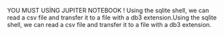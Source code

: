 YOU MUST USİNG JUPITER NOTEBOOK !
Using the sqlite shell, we can read a csv file and transfer it to a file with a db3 extension.Using the sqlite shell, we can read a csv file and transfer it to a file with a db3 extension.
